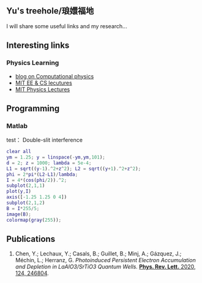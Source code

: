 ## Yu's treehole/琅嬛福地

I will share some useful links and my research...

## Interesting links

### Physics Learning
- [blog on Computational physics](https://compphys.go.ro/)
- [MIT EE & CS lecutures](https://ocw.mit.edu/courses/electrical-engineering-and-computer-science/)
- [MIT Physics Lectures](https://ocw.mit.edu/courses/physics/) 

## Programming
### Matlab
test： Double-slit interference 
```matlab
clear all
ym = 1.25; y = linspace(-ym,ym,101);
d = 2; z = 1000; lambda = 5e-4;
L1 = sqrt((y-1).^2+z^2); L2 = sqrt((y+1).^2+z^2);
phi = 2*pi*(L2-L1)/lambda;
I = 4*(cos(phi/2)).^2;
subplot(2,1,1)
plot(y,I)
axis([-1.25 1.25 0 4])
subplot(2,1,2)
B = I*255/5;
image(B);
colormap(gray(255));
```


## Publications
1. Chen, Y.; Lechaux, Y.; Casals, B.; Guillet, B.; Minj, A.; Gázquez, J.; Méchin, L.; Herranz, G. _Photoinduced Persistent Electron Accumulation and Depletion in LaAlO3/SrTiO3 Quantum Wells._ [**Phys. Rev. Lett.** 2020, 124, 246804](https://doi.org/10.1103/PhysRevLett.124.246804).






